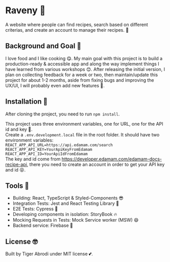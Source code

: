# Raveny :pizza:

A website where people can find recipes, search based on different criterias, and create an account to manage their recipes. :smiling_face_with_three_hearts:

## Background and Goal :confetti_ball:

I love food and I like cooking :yum:. My main goal with this project is to build a production-ready & accessible app and along the way implement things I have learned from various workshops :blush:. After releasing the initial version, I plan on collecting feedback for a week or two, then maintain/update this project for about 1-2 months, aside from fixing bugs and improving the UX/UI, I will probably even add new features :tada:.

## Installation :page_with_curl:

After cloning the project, you need to run `npm install`.

This project uses three environment variables, one for URL, one for the API id and key :sparkling_heart:.
<br>
Create a `.env.development.local` file in the root folder.
It should have two environment variables:
<br>
`REACT_APP_API_URL=https://api.edamam.com/search`
<br>
`REACT_APP_API_KEY=YourApiKeyFromEdamam`
<br>
`REACT_APP_API_ID=YourApiIdFromEdamam`
<br>
The key and id come from https://developer.edamam.com/edamam-docs-recipe-api, there you need to create an account in order to get your API key and id :stuck_out_tongue_closed_eyes:.

## Tools :hammer:

- Building: React, TypeScript & Styled-Components :sunglasses:
- Integration Tests: Jest and React Testing Library :blue_heart:
- E2E Tests: Cypress :metal:
- Developing components in isolation: StoryBook :fire:
- Mocking Requests in Tests: Mock Service worker (MSW) :smile:
- Backend service: Firebase :cowboy_hat_face:

## License :nerd_face:

Built by Tiger Abrodi under MIT license :two_hearts:.

